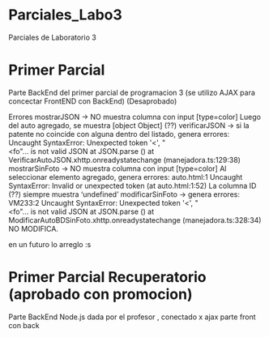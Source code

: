 # Parciales_Labo3
Parciales de Laboratorio 3 

# Primer Parcial
Parte BackEnd del primer parcial de programacion 3 (se utilizo AJAX para concectar FrontEND con BackEnd) (Desaprobado)

Errores
mostrarJSON -> NO muestra columna con input [type=color]
Luego del auto agregado, se muestra [object Object] (??)
verificarJSON -> si la patente no coincide con alguna dentro del listado, genera errores:
Uncaught SyntaxError: Unexpected token '<', "<br /> <fo"... is not valid JSON at JSON.parse (<anonymous>) at VerificarAutoJSON.xhttp.onreadystatechange (manejadora.ts:129:38)
mostrarSinFoto -> NO muestra columna con input [type=color]
Al seleccionar elemento agregado, genera errores:
auto.html:1 Uncaught SyntaxError: Invalid or unexpected token (at auto.html:1:52)
La columna ID (??) siempre muestra ‘undefined’
modificarSinFoto -> genera errores: VM233:2 Uncaught SyntaxError: Unexpected token '<', "
<br /> <fo"... is not valid JSON at JSON.parse (<anonymous>)
    at ModificarAutoBDSinFoto.xhttp.onreadystatechange (manejadora.ts:328:34)
NO MODIFICA.

en un futuro lo arreglo :s

# Primer Parcial Recuperatorio (aprobado con promocion)
Parte BackEnd Node.js dada por el profesor , conectado x ajax parte front con back
